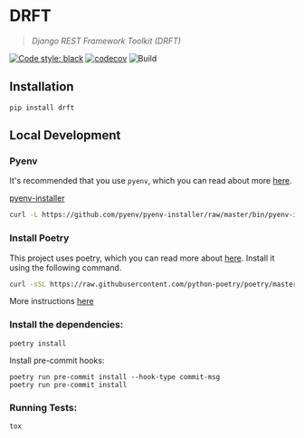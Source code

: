 # DRFT

> _Django REST Framework Toolkit (DRFT)_

[![Code style: black][black-badge]][black-repo]
[![codecov][codecov-badge]][codecov-page]
![Build][gh-build-badge]

## Installation

`pip install drft`

## Local Development

### Pyenv
It's recommended that you use `pyenv`, which you can read about more [here][pyenv].

[pyenv-installer][pyenv-installer]
```bash
curl -L https://github.com/pyenv/pyenv-installer/raw/master/bin/pyenv-installer | bash
```

### Install Poetry

This project uses poetry, which you can read more about [here][poetry].
Install it using the following command.

```bash
curl -sSL https://raw.githubusercontent.com/python-poetry/poetry/master/get-poetry.py | python -
```
More instructions [here][poetry-installation]

### Install the dependencies:

```shell
poetry install
```

Install pre-commit hooks:

```shell
poetry run pre-commit install --hook-type commit-msg
poetry run pre-commit install
```

### Running Tests:

```shell
tox
```


[black-badge]: https://img.shields.io/badge/code%20style-black-000000.svg
[black-repo]: https://github.com/psf/black
[codecov-badge]: https://codecov.io/gh/anthonyalmarza/drft/branch/main/graph/badge.svg?token=JRCC98L3FG
[codecov-page]: https://codecov.io/gh/anthonyalmarza/drft
[gh-build-badge]: https://github.com/anthonyalmarza/drft/workflows/Build/badge.svg

[poetry]: https://python-poetry.org
[poetry-installation]: https://python-poetry.org/docs/#installation

[pyenv]: https://github.com/pyenv/pyenv
[pyenv-installer]: https://github.com/pyenv/pyenv-installer

